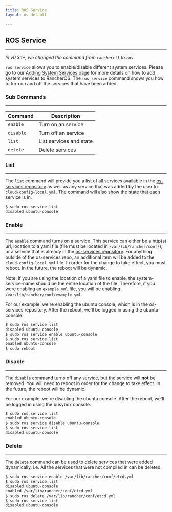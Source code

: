 ```yaml
---
title: ROS Service
layout: os-default

---
```


## ROS Service
---

_In v0.3.1+, we changed the command from `rancherctl` to `ros`._

`ros service` allows you to enable/disable different system services. Please go to our [Adding System Services page]({{site.baseurl}}/os/system-services/) for more details on how to add system services to RancherOS. The `ros service` command shows you how to turn on and off the services that have been added.

### Sub Commands
---
|Command | Description |
|--------|-------------|
|`enable`	| Turn on an service|
|`disable`	|Turn off an service|
|`list`	|	List services and state|
| `delete` | Delete services |

### List
---
The `list` command will provide you a list of all services available in the [os-services repository](https://github.com/rancher/os-services) as well as any service that was added by the user to `cloud-config-local.yml`. The command will also show the state that each service is in.

```bash
$ sudo ros service list
disabled ubuntu-console
```

### Enable
---
The `enable` command turns on a service. This service can either be a http(s) url, location to a yaml file (file must be located in `/var/lib/rancher/conf/`), or  a service that is already in the [os-services repository](https://github.com/rancher/os-services). For anything outside of the os-services repo, an additional item will be added to the `cloud-config-local.yml` file. In order for the change to take effect, you must reboot. In the future, the reboot will be dynamic.

Note: If you are using the location of a yaml file to enable, the system-service-name should be the entire location of the file. Therefore, if you were enabling an `example.yml` file, you will be enabling `/var/lib/rancher/conf/example.yml`.

For our example, we're enabling the ubuntu console, which is in the os-services repository. After the reboot, we'll be logged in using the ubuntu-console. 

```bash
$ sudo ros service list
disabled ubuntu-console
$ sudo ros service enable ubuntu-console
$ sudo ros service list
enabled ubuntu-console
$ sudo reboot
```

### Disable
---
The `disable` command turns off any service, but the service will **not** be removed. You will need to reboot in order for the change to take effect. In the future, the reboot will be dynamic. 

For our example, we're disabling the ubuntu console. After the reboot, we'll be logged in using the busybox console.

```bash
$ sudo ros service list
enabled ubuntu-console
$ sudo ros service disable ubuntu-console
$ sudo ros service list
disabled ubuntu-console
```

### Delete
---
The `delete` command can be used to delete services that were added dynamically. i.e. All the services that were not compiled in can be deleted. 

```bash
$ sudo ros service enable /var/lib/rancher/conf/etcd.yml
$ sudo ros service list
disabled ubuntu-console
enabled /var/lib/rancher/conf/etcd.yml
$ sudo ros delete /var/lib/rancher/conf/etcd.yml
$ sudo ros service list
disabled ubuntu-console
```

